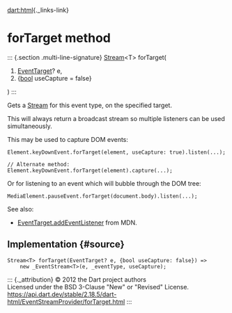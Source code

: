 [dart:html](../../dart-html/dart-html-library){._links-link}

forTarget method
================

::: {.section .multi-line-signature}
[Stream](../../dart-async/stream-class)\<T\> forTarget(

1.  [EventTarget](../eventtarget-class)? e,
2.  {[bool](../../dart-core/bool-class) useCapture = false}

)
:::

Gets a [Stream](../../dart-async/stream-class) for this event type, on
the specified target.

This will always return a broadcast stream so multiple listeners can be
used simultaneously.

This may be used to capture DOM events:

``` {.language-dart data-language="dart"}
Element.keyDownEvent.forTarget(element, useCapture: true).listen(...);

// Alternate method:
Element.keyDownEvent.forTarget(element).capture(...);
```

Or for listening to an event which will bubble through the DOM tree:

``` {.language-dart data-language="dart"}
MediaElement.pauseEvent.forTarget(document.body).listen(...);
```

See also:

-   [EventTarget.addEventListener](https://developer.mozilla.org/en-US/docs/Web/API/EventTarget/addEventListener)
    from MDN.

Implementation {#source}
--------------

``` {.language-dart data-language="dart"}
Stream<T> forTarget(EventTarget? e, {bool useCapture: false}) =>
    new _EventStream<T>(e, _eventType, useCapture);
```

::: {._attribution}
© 2012 the Dart project authors\
Licensed under the BSD 3-Clause \"New\" or \"Revised\" License.\
<https://api.dart.dev/stable/2.18.5/dart-html/EventStreamProvider/forTarget.html>
:::
